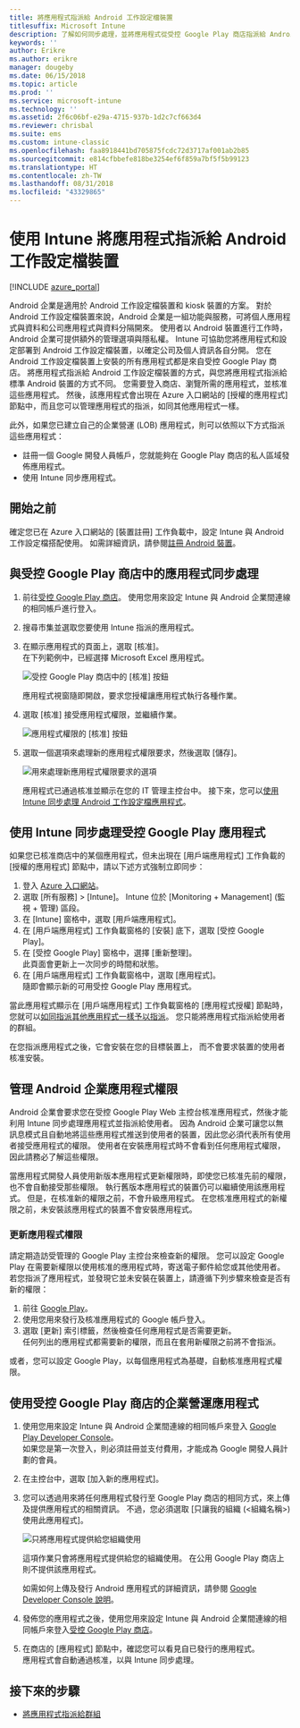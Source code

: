 ```yaml
---
title: 將應用程式指派給 Android 工作設定檔裝置
titlesuffix: Microsoft Intune
description: 了解如何同步處理，並將應用程式從受控 Google Play 商店指派給 Android 工作設定檔裝置。
keywords: ''
author: Erikre
ms.author: erikre
manager: dougeby
ms.date: 06/15/2018
ms.topic: article
ms.prod: ''
ms.service: microsoft-intune
ms.technology: ''
ms.assetid: 2f6c06bf-e29a-4715-937b-1d2c7cf663d4
ms.reviewer: chrisbal
ms.suite: ems
ms.custom: intune-classic
ms.openlocfilehash: faa8918441bd705875fcdc72d3717af001ab2b85
ms.sourcegitcommit: e814cfbbefe818be3254ef6f859a7bf5f5b99123
ms.translationtype: HT
ms.contentlocale: zh-TW
ms.lasthandoff: 08/31/2018
ms.locfileid: "43329865"
---
```

# <a name="assign-apps-to-android-work-profile-devices-with-intune"></a>使用 Intune 將應用程式指派給 Android 工作設定檔裝置

[!INCLUDE [azure_portal](./includes/azure_portal.md)]

Android 企業是適用於 Android 工作設定檔裝置和 kiosk 裝置的方案。 對於 Android 工作設定檔裝置來說，Android 企業是一組功能與服務，可將個人應用程式與資料和公司應用程式與資料分隔開來。 使用者以 Android 裝置進行工作時，Android 企業可提供額外的管理選項與隱私權。 Intune 可協助您將應用程式和設定部署到 Android 工作設定檔裝置，以確定公司及個人資訊各自分開。 您在 Android 工作設定檔裝置上安裝的所有應用程式都是來自受控 Google Play 商店。 將應用程式指派給 Android 工作設定檔裝置的方式，與您將應用程式指派給標準 Android 裝置的方式不同。 您需要登入商店、瀏覽所需的應用程式，並核准這些應用程式。 然後，該應用程式會出現在 Azure 入口網站的 [授權的應用程式] 節點中，而且您可以管理應用程式的指派，如同其他應用程式一樣。

此外，如果您已建立自己的企業營運 (LOB) 應用程式，則可以依照以下方式指派這些應用程式：
- 註冊一個 Google 開發人員帳戶，您就能夠在 Google Play 商店的私人區域發佈應用程式。
- 使用 Intune 同步應用程式。

## <a name="before-you-start"></a>開始之前

確定您已在 Azure 入口網站的 [裝置註冊] 工作負載中，設定 Intune 與 Android 工作設定檔搭配使用。 如需詳細資訊，請參閱[註冊 Android 裝置](android-work-profile-enroll.md)。

## <a name="synchronize-an-app-from-the-managed-google-play-store"></a>與受控 Google Play 商店中的應用程式同步處理

1. 前往[受控 Google Play 商店](https://play.google.com/work)。 使用您用來設定 Intune 與 Android 企業間連線的相同帳戶進行登入。
2. 搜尋市集並選取您要使用 Intune 指派的應用程式。
3. 在顯示應用程式的頁面上，選取 [核准]。  
    在下列範例中，已經選擇 Microsoft Excel 應用程式。

    ![受控 Google Play 商店中的 [核准] 按鈕](media/approve.png)
    
   應用程式視窗隨即開啟，要求您授權讓應用程式執行各種作業。 

4. 選取 [核准] 接受應用程式權限，並繼續作業。

    ![應用程式權限的 [核准] 按鈕](media/approve-app-permissions.png)

5. 選取一個選項來處理新的應用程式權限要求，然後選取 [儲存]。

    ![用來處理新應用程式權限要求的選項](media/approve-app-settings.png)

    應用程式已通過核准並顯示在您的 IT 管理主控台中。 接下來，您可以[使用 Intune 同步處理 Android 工作設定檔應用程式](apps-add-android-for-work.md#sync-an-android-for-work-app-with-intune)。 

## <a name="sync-a-managed-google-play-app-with-intune"></a>使用 Intune 同步處理受控 Google Play 應用程式

如果您已核准商店中的某個應用程式，但未出現在 [用戶端應用程式] 工作負載的 [授權的應用程式] 節點中，請以下述方式強制立即同步：

1. 登入 [Azure 入口網站](https://portal.azure.com)。
2. 選取 [所有服務] > [Intune]。 Intune 位於 [Monitoring + Management] (監視 + 管理) 區段。
3. 在 [Intune] 窗格中，選取 [用戶端應用程式]。
4. 在 [用戶端應用程式] 工作負載窗格的 [安裝] 底下，選取 [受控 Google Play]。
5. 在 [受控 Google Play] 窗格中，選擇 [重新整理]。  
    此頁面會更新上一次同步的時間和狀態。
6. 在 [用戶端應用程式] 工作負載窗格中，選取 [應用程式]。  
    隨即會顯示新的可用受控 Google Play 應用程式。

當此應用程式顯示在 [用戶端應用程式] 工作負載窗格的 [應用程式授權] 節點時，您就可以[如同指派其他應用程式一樣予以指派](/intune-azure/manage-apps/deploy-apps)。 您只能將應用程式指派給使用者的群組。

在您指派應用程式之後，它會安裝在您的目標裝置上， 而不會要求裝置的使用者核准安裝。

## <a name="manage-android-enterprise-app-permissions"></a>管理 Android 企業應用程式權限
Android 企業會要求您在受控 Google Play Web 主控台核准應用程式，然後才能利用 Intune 同步處理應用程式並指派給使用者。 因為 Android 企業可讓您以無訊息模式且自動地將這些應用程式推送到使用者的裝置，因此您必須代表所有使用者接受應用程式的權限。 使用者在安裝應用程式時不會看到任何應用程式權限，因此請務必了解這些權限。

當應用程式開發人員使用新版本應用程式更新權限時，即使您已核准先前的權限，也不會自動接受那些權限。 執行舊版本應用程式的裝置仍可以繼續使用該應用程式。 但是，在核准新的權限之前，不會升級應用程式。 在您核准應用程式的新權限之前，未安裝該應用程式的裝置不會安裝應用程式。

### <a name="update-app-permissions"></a>更新應用程式權限

請定期造訪受管理的 Google Play 主控台來檢查新的權限。 您可以設定 Google Play 在需要新權限以使用核准的應用程式時，寄送電子郵件給您或其他使用者。 若您指派了應用程式，並發現它並未安裝在裝置上，請遵循下列步驟來檢查是否有新的權限：

1. 前往 [Google Play](http://play.google.com/work)。
2. 使用您用來發行及核准應用程式的 Google 帳戶登入。
3. 選取 [更新] 索引標籤，然後檢查任何應用程式是否需要更新。  
    任何列出的應用程式都需要新的權限，而且在套用新權限之前將不會指派。

或者，您可以設定 Google Play，以每個應用程式為基礎，自動核准應用程式權限。 

## <a name="working-with-a-line-of-business-app-from-the-managed-google-play-store"></a>使用受控 Google Play 商店的企業營運應用程式

1. 使用您用來設定 Intune 與 Android 企業間連線的相同帳戶來登入 [Google Play Developer Console](https://play.google.com/apps/publish)。  
    如果您是第一次登入，則必須註冊並支付費用，才能成為 Google 開發人員計劃的會員。
2. 在主控台中，選取 [加入新的應用程式]。
3. 您可以透過用來將任何應用程式發行至 Google Play 商店的相同方式，來上傳及提供應用程式的相關資訊。 不過，您必須選取 [只讓我的組織 (<組織名稱>) 使用此應用程式]。

    ![只將應用程式提供給您組織使用](media/restrict.png)

    這項作業只會將應用程式提供給您的組織使用。 在公用 Google Play 商店上則不提供該應用程式。

    如需如何上傳及發行 Android 應用程式的詳細資訊，請參閱 [Google Developer Console 說明](https://support.google.com/googleplay/android-developer/answer/113469)。
4. 發佈您的應用程式之後，使用您用來設定 Intune 與 Android 企業間連線的相同帳戶來登入[受控 Google Play 商店](https://play.google.com/work)。
5. 在商店的 [應用程式] 節點中，確認您可以看見自已發行的應用程式。  
    應用程式會自動通過核准，以與 Intune 同步處理。

## <a name="next-steps"></a>接下來的步驟

- [將應用程式指派給群組](apps-deploy.md) 

